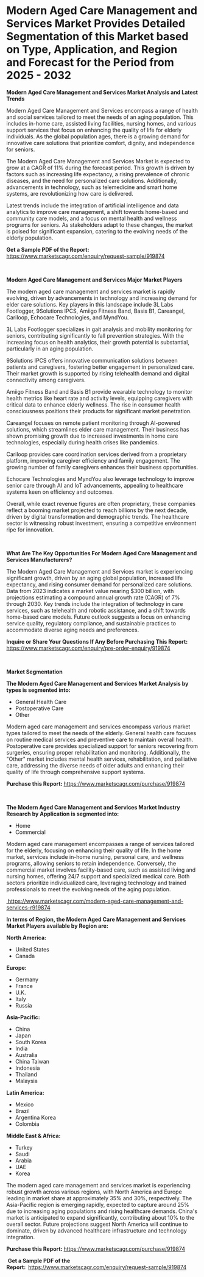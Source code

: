 <p><h1>Modern Aged Care Management and Services Market Provides Detailed Segmentation of this Market based on Type, Application, and Region and Forecast for the Period from 2025 - 2032</h1></p><p><strong>Modern Aged Care Management and Services Market Analysis and Latest Trends</strong></p>
<p><p>Modern Aged Care Management and Services encompass a range of health and social services tailored to meet the needs of an aging population. This includes in-home care, assisted living facilities, nursing homes, and various support services that focus on enhancing the quality of life for elderly individuals. As the global population ages, there is a growing demand for innovative care solutions that prioritize comfort, dignity, and independence for seniors.</p><p>The Modern Aged Care Management and Services Market is expected to grow at a CAGR of 11% during the forecast period. This growth is driven by factors such as increasing life expectancy, a rising prevalence of chronic diseases, and the need for personalized care solutions. Additionally, advancements in technology, such as telemedicine and smart home systems, are revolutionizing how care is delivered. </p><p>Latest trends include the integration of artificial intelligence and data analytics to improve care management, a shift towards home-based and community care models, and a focus on mental health and wellness programs for seniors. As stakeholders adapt to these changes, the market is poised for significant expansion, catering to the evolving needs of the elderly population.</p></p>
<p><strong>Get a Sample PDF of the Report:&nbsp;</strong> <a href="https://www.marketscagr.com/enquiry/request-sample/919874?utm_campaign=3187&utm_medium=2&utm_source=Github&utm_content=ia&utm_term=18042025&utm_id=modern-aged-care-management-and-services">https://www.marketscagr.com/enquiry/request-sample/919874</a></p>
<p>&nbsp;</p>
<p><strong>Modern Aged Care Management and Services Major Market Players</strong></p>
<p><p>The modern aged care management and services market is rapidly evolving, driven by advancements in technology and increasing demand for elder care solutions. Key players in this landscape include 3L Labs Footlogger, 9Solutions IPCS, Amiigo Fitness Band, Basis B1, Careangel, Cariloop, Echocare Technologies, and MyndYou. </p><p>3L Labs Footlogger specializes in gait analysis and mobility monitoring for seniors, contributing significantly to fall prevention strategies. With the increasing focus on health analytics, their growth potential is substantial, particularly in an aging population. </p><p>9Solutions IPCS offers innovative communication solutions between patients and caregivers, fostering better engagement in personalized care. Their market growth is supported by rising telehealth demand and digital connectivity among caregivers.</p><p>Amiigo Fitness Band and Basis B1 provide wearable technology to monitor health metrics like heart rate and activity levels, equipping caregivers with critical data to enhance elderly wellness. The rise in consumer health consciousness positions their products for significant market penetration.</p><p>Careangel focuses on remote patient monitoring through AI-powered solutions, which streamlines elder care management. Their business has shown promising growth due to increased investments in home care technologies, especially during health crises like pandemics.</p><p>Cariloop provides care coordination services derived from a proprietary platform, improving caregiver efficiency and family engagement. The growing number of family caregivers enhances their business opportunities.</p><p>Echocare Technologies and MyndYou also leverage technology to improve senior care through AI and IoT advancements, appealing to healthcare systems keen on efficiency and outcomes.</p><p>Overall, while exact revenue figures are often proprietary, these companies reflect a booming market projected to reach billions by the next decade, driven by digital transformation and demographic trends. The healthcare sector is witnessing robust investment, ensuring a competitive environment ripe for innovation.</p></p>
<p>&nbsp;</p>
<p><strong>What Are The Key Opportunities For Modern Aged Care Management and Services Manufacturers?</strong></p>
<p><p>The Modern Aged Care Management and Services market is experiencing significant growth, driven by an aging global population, increased life expectancy, and rising consumer demand for personalized care solutions. Data from 2023 indicates a market value nearing $300 billion, with projections estimating a compound annual growth rate (CAGR) of 7% through 2030. Key trends include the integration of technology in care services, such as telehealth and robotic assistance, and a shift towards home-based care models. Future outlook suggests a focus on enhancing service quality, regulatory compliance, and sustainable practices to accommodate diverse aging needs and preferences.</p></p>
<p><strong>Inquire or Share Your Questions If Any Before Purchasing This Report:</strong> <a href="https://www.marketscagr.com/enquiry/pre-order-enquiry/919874?utm_campaign=3187&utm_medium=2&utm_source=Github&utm_content=ia&utm_term=18042025&utm_id=modern-aged-care-management-and-services">https://www.marketscagr.com/enquiry/pre-order-enquiry/919874</a></p>
<p>&nbsp;</p>
<p><strong>Market Segmentation</strong></p>
<p><strong>The Modern Aged Care Management and Services Market Analysis by types is segmented into:</strong></p>
<p><ul><li>General Health Care</li><li>Postoperative Care</li><li>Other</li></ul></p>
<p><p>Modern aged care management and services encompass various market types tailored to meet the needs of the elderly. General health care focuses on routine medical services and preventive care to maintain overall health. Postoperative care provides specialized support for seniors recovering from surgeries, ensuring proper rehabilitation and monitoring. Additionally, the "Other" market includes mental health services, rehabilitation, and palliative care, addressing the diverse needs of older adults and enhancing their quality of life through comprehensive support systems.</p></p>
<p><strong>Purchase this Report:&nbsp;</strong><a href="https://www.marketscagr.com/purchase/919874?utm_campaign=3187&utm_medium=2&utm_source=Github&utm_content=ia&utm_term=18042025&utm_id=modern-aged-care-management-and-services">https://www.marketscagr.com/purchase/919874</a></p>
<p>&nbsp;</p>
<p><strong>The Modern Aged Care Management and Services Market Industry Research by Application is segmented into:</strong></p>
<p><ul><li>Home</li><li>Commercial</li></ul></p>
<p><p>Modern aged care management encompasses a range of services tailored for the elderly, focusing on enhancing their quality of life. In the home market, services include in-home nursing, personal care, and wellness programs, allowing seniors to retain independence. Conversely, the commercial market involves facility-based care, such as assisted living and nursing homes, offering 24/7 support and specialized medical care. Both sectors prioritize individualized care, leveraging technology and trained professionals to meet the evolving needs of the aging population.</p></p>
<p><a href="https://www.marketscagr.com/modern-aged-care-management-and-services-r919874?utm_campaign=3187&utm_medium=2&utm_source=Github&utm_content=ia&utm_term=18042025&utm_id=modern-aged-care-management-and-services">&nbsp;https://www.marketscagr.com/modern-aged-care-management-and-services-r919874</a></p>
<p><strong>In terms of Region, the Modern Aged Care Management and Services Market Players available by Region are:</strong></p>
<p>
    <p> <strong> North America: </strong>
        <ul>
            <li>United States</li>
            <li>Canada</li>
        </ul>
        </p> 
    <p> <strong> Europe: </strong>
        <ul>
            <li>Germany</li>
            <li>France</li>
            <li>U.K.</li>
            <li>Italy</li>
            <li>Russia</li>
        </ul>
        </p> 
    <p> <strong> Asia-Pacific: </strong>
        <ul>
            <li>China</li>
            <li>Japan</li>
            <li>South Korea</li>
            <li>India</li>
            <li>Australia</li>
            <li>China Taiwan</li>
            <li>Indonesia</li>
            <li>Thailand</li>
            <li>Malaysia</li>
        </ul>
        </p> 
    <p> <strong> Latin America: </strong>
        <ul>
            <li>Mexico</li>
            <li>Brazil</li>
            <li>Argentina Korea</li>
            <li>Colombia</li>
        </ul>
        </p> 
    <p> <strong> Middle East & Africa: </strong>
        <ul>
            <li>Turkey</li>
            <li>Saudi</li>
            <li>Arabia</li>
            <li>UAE</li>
            <li>Korea</li>
        </ul>
    </p>
    </p>
<p><p>The modern aged care management and services market is experiencing robust growth across various regions, with North America and Europe leading in market share at approximately 35% and 30%, respectively. The Asia-Pacific region is emerging rapidly, expected to capture around 25% due to increasing aging populations and rising healthcare demands. China's market is anticipated to expand significantly, contributing about 10% to the overall sector. Future projections suggest North America will continue to dominate, driven by advanced healthcare infrastructure and technology integration.</p></p>
<p><strong>Purchase this Report: </strong><a href="https://www.marketscagr.com/purchase/919874?utm_campaign=3187&utm_medium=2&utm_source=Github&utm_content=ia&utm_term=18042025&utm_id=modern-aged-care-management-and-services">https://www.marketscagr.com/purchase/919874</a></p>
<p>&nbsp;<strong>Get a Sample PDF of the Report:&nbsp;&nbsp;</strong><a href="https://www.marketscagr.com/enquiry/request-sample/919874?utm_campaign=3187&utm_medium=2&utm_source=Github&utm_content=ia&utm_term=18042025&utm_id=modern-aged-care-management-and-services">https://www.marketscagr.com/enquiry/request-sample/919874</a></p>
<p><strong></strong></p>
<p><p></p><p></p><p></p></p>